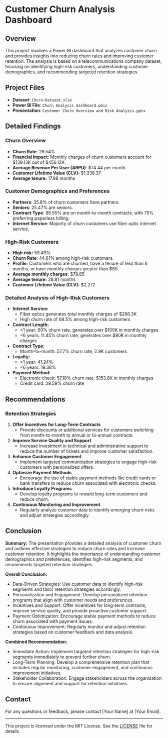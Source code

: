 # Customer Churn Analysis Dashboard

## Overview
This project involves a Power BI dashboard that analyzes customer churn and provides insights into reducing churn rates and improving customer retention. The analysis is based on a telecommunications company dataset, focusing on identifying high-risk customers, understanding customer demographics, and recommending targeted retention strategies.

## Project Files
- **Dataset**: `Churn-Dataset.xlsx`
- **Power BI File**: `Churn Analysis dashboard.pbix`
- **Presentation**: `Customer Churn Overview and Risk Analysis.pptx`

## Detailed Findings

### Churn Overview
- **Churn Rate**: 26.54%
- **Financial Impact**: Monthly charges of churn customers account for $139.13K out of $456.12K.
- **Average Revenue Per User (ARPU)**: $74.44 per month.
- **Customer Lifetime Value (CLV):** $1,338.37
- **Average tenure:** 17.98 months


### Customer Demographics and Preferences
- **Partners**: 35.8% of churn customers have partners.
- **Seniors**: 25.47% are seniors.
- **Contract Type**: 88.55% are on month-to-month contracts, with 75% preferring paperless billing.
- **Internet Service**: Majority of churn customers use fiber optic internet service.

### High-Risk Customers
- **High risk:** 59.49%
- **Churn Rate**: 44.61% among high-risk customers.
- **Profile**: Customers who are churned, have a tenure of less than 6 months, or have monthly charges greater than $80.
- **Average monthly charges:** $78.85
- **Average tenure:** 28.81 months
- **Customer Lifetime Value (CLV):** $2,272 
### Detailed Analysis of High-Risk Customers
- **Internet Service:**
  - Fiber optics generates total monthly charges of $266.3K
  - High churn rate of 68.5% among high-risk customers 
- **Contract Length:**
  - <1 year: 60% churn rate, generates over $100K in monthly charges
  - <6 years: 11.45% churn rate, generates over $80K in monthly charges 
- **Contract Type:**
  - Month-to-month: 57.7% churn rate, 2.9K customers
 - **Loyalty:**
   - <1 year: 41.24%
   - <6 years: 19.38% 
- **Payment Method:**
  - Electronic check: 57.18% churn rate, $153.8K in monthly charges
  - Credit card: 29.59% churn rate


## Recommendations
### Retention Strategies
1. **Offer Incentives for Long-Term Contracts**
   - Provide discounts or additional services for customers switching from month-to-month to annual or bi-annual contracts.
2. **Improve Service Quality and Support**
   - Increase investment in technical and administrative support to reduce the number of tickets and improve customer satisfaction.
3. **Enhance Customer Engagement**
   - Implement targeted communication strategies to engage high-risk customers with personalized offers.
4. **Optimize Payment Methods**
   - Encourage the use of stable payment methods like credit cards or bank transfers to reduce churn associated with electronic checks.
5. **Introduce Loyalty Programs**
   - Develop loyalty programs to reward long-term customers and reduce churn.
6. **Continuous Monitoring and Improvement**
   - Regularly analyze customer data to identify emerging churn risks and adjust strategies accordingly.

## Conclusion
**Summary:** The presentation provides a detailed analysis of customer churn and outlines effective strategies to reduce churn rates and increase customer retention. It highlights the importance of understanding customer demographics and preferences, identifies high-risk segments, and recommends targeted retention strategies.

**Overall Conclusion:**
- Data-Driven Strategies: Use customer data to identify high-risk segments and tailor retention strategies accordingly.
- Personalization and Engagement: Develop personalized retention programs that align with customer needs and preferences.
- Incentives and Support: Offer incentives for long-term contracts, improve service quality, and provide proactive customer support.
- Payment Optimization: Encourage stable payment methods to reduce churn associated with payment issues.
- Continuous Improvement: Regularly monitor and adjust retention strategies based on customer feedback and data analysis.

**Combined Recommendation:**
- Immediate Action: Implement targeted retention strategies for high-risk segments immediately to prevent further churn.
- Long-Term Planning: Develop a comprehensive retention plan that includes regular monitoring, customer engagement, and continuous improvement initiatives.
- Stakeholder Collaboration: Engage stakeholders across the organization to ensure alignment and support for retention initiatives.


## Contact
For any questions or feedback, please contact [Your Name] at [Your Email].

---

This project is licensed under the MIT License. See the [LICENSE](LICENSE) file for details.

